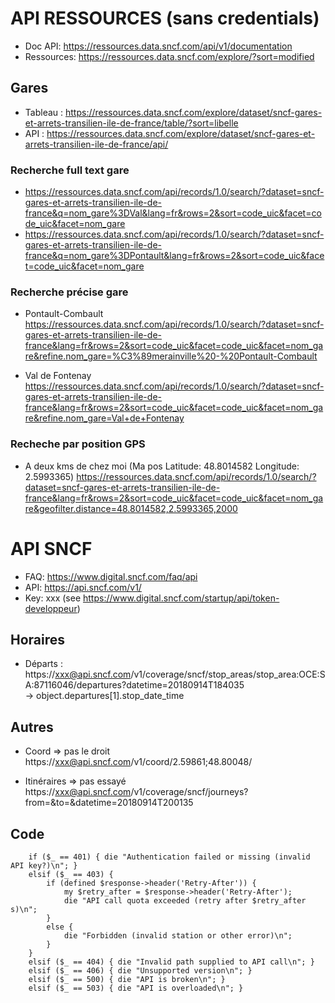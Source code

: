 # API RESSOURCES (sans credentials)
- Doc API: https://ressources.data.sncf.com/api/v1/documentation
- Ressources: https://ressources.data.sncf.com/explore/?sort=modified

## Gares

- Tableau : https://ressources.data.sncf.com/explore/dataset/sncf-gares-et-arrets-transilien-ile-de-france/table/?sort=libelle
- API : https://ressources.data.sncf.com/explore/dataset/sncf-gares-et-arrets-transilien-ile-de-france/api/


### Recherche full text gare
- https://ressources.data.sncf.com/api/records/1.0/search/?dataset=sncf-gares-et-arrets-transilien-ile-de-france&q=nom_gare%3DVal&lang=fr&rows=2&sort=code_uic&facet=code_uic&facet=nom_gare
- https://ressources.data.sncf.com/api/records/1.0/search/?dataset=sncf-gares-et-arrets-transilien-ile-de-france&q=nom_gare%3DPontault&lang=fr&rows=2&sort=code_uic&facet=code_uic&facet=nom_gare


### Recherche précise gare
- Pontault-Combault
https://ressources.data.sncf.com/api/records/1.0/search/?dataset=sncf-gares-et-arrets-transilien-ile-de-france&lang=fr&rows=2&sort=code_uic&facet=code_uic&facet=nom_gare&refine.nom_gare=%C3%89merainville%20-%20Pontault-Combault

- Val de Fontenay
https://ressources.data.sncf.com/api/records/1.0/search/?dataset=sncf-gares-et-arrets-transilien-ile-de-france&lang=fr&rows=2&sort=code_uic&facet=code_uic&facet=nom_gare&refine.nom_gare=Val+de+Fontenay

### Recheche par position GPS
- A deux kms de chez moi (Ma pos Latitude: 48.8014582  Longitude: 2.5993365)
https://ressources.data.sncf.com/api/records/1.0/search/?dataset=sncf-gares-et-arrets-transilien-ile-de-france&lang=fr&rows=2&sort=code_uic&facet=code_uic&facet=nom_gare&geofilter.distance=48.8014582,2.5993365,2000



# API SNCF
- FAQ: https://www.digital.sncf.com/faq/api
- API: https://api.sncf.com/v1/
- Key: xxx (see https://www.digital.sncf.com/startup/api/token-developpeur)
## Horaires

- Départs :  https://xxx@api.sncf.com/v1/coverage/sncf/stop_areas/stop_area:OCE:SA:87116046/departures?datetime=20180914T184035  
-> object.departures[1].stop_date_time

## Autres

- Coord => pas le droit 
https://xxx@api.sncf.com/v1/coord/2.59861;48.80048/

- Itinéraires => pas essayé
https://xxx@api.sncf.com/v1/coverage/sncf/journeys?from=&to=&datetime=20180914T200135

## Code
```
    if ($_ == 401) { die "Authentication failed or missing (invalid API key?)\n"; }
    elsif ($_ == 403) {
        if (defined $response->header('Retry-After')) {
            my $retry_after = $response->header('Retry-After');
            die "API call quota exceeded (retry after $retry_after s)\n";
        }
        else {
            die "Forbidden (invalid station or other error)\n";
        }
    }
    elsif ($_ == 404) { die "Invalid path supplied to API call\n"; }
    elsif ($_ == 406) { die "Unsupported version\n"; }
    elsif ($_ == 500) { die "API is broken\n"; }
    elsif ($_ == 503) { die "API is overloaded\n"; }
```
